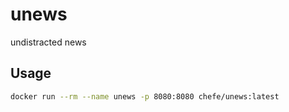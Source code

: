 # unews
undistracted news

## Usage

```sh
docker run --rm --name unews -p 8080:8080 chefe/unews:latest
```
